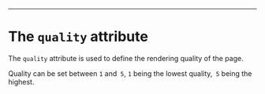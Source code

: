 ---
# The `quality` attribute

The `quality` attribute is used to define the rendering quality of the page.

Quality can be set between `1` and` 5`, `1` being the lowest quality,` 5` being the highest.
